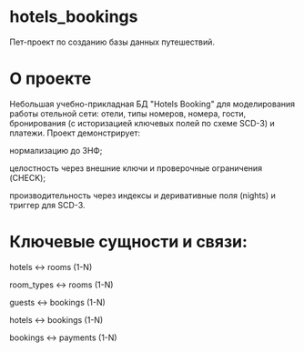 # hotels_bookings
Пет-проект по созданию базы данных путешествий.
# О проекте

Небольшая учебно-прикладная БД "Hotels Booking" для моделирования работы отельной сети: отели, типы номеров, номера, гости, бронирования (с историзацией ключевых полей по схеме SCD-3) и платежи. Проект демонстрирует:

нормализацию до 3НФ;

целостность через внешние ключи и проверочные ограничения (CHECK);

производительность через индексы и деривативные поля (nights) и триггер для SCD-3.

# Ключевые сущности и связи:

hotels ↔ rooms (1-N)

room_types ↔ rooms (1-N)

guests ↔ bookings (1-N)

hotels ↔ bookings (1-N)

bookings ↔ payments (1-N)

